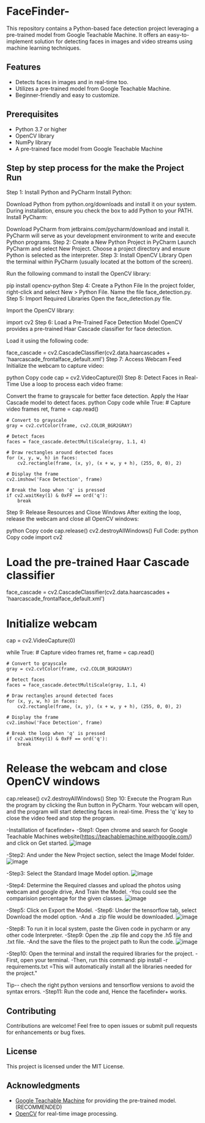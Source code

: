 # FaceFinder-
This repository contains a Python-based face detection project leveraging a pre-trained model from Google Teachable Machine. It offers an easy-to-implement solution for detecting faces in images and video streams using machine learning techniques.

## Features
- Detects faces in images and in real-time too.
- Utilizes a pre-trained model from Google Teachable Machine.
- Beginner-friendly and easy to customize.


## Prerequisites
- Python 3.7 or higher
- OpenCV library
- NumPy library
- A pre-trained face model from Google Teachable Machine

## Step by step process for the make the Project Run

Step 1: Install Python and PyCharm
Install Python:

Download Python from python.org/downloads and install it on your system.
During installation, ensure you check the box to add Python to your PATH.
Install PyCharm:

Download PyCharm from jetbrains.com/pycharm/download and install it. PyCharm will serve as your development environment to write and execute Python programs.
Step 2: Create a New Python Project in PyCharm
Launch PyCharm and select New Project.
Choose a project directory and ensure Python is selected as the interpreter.
Step 3: Install OpenCV Library
Open the terminal within PyCharm (usually located at the bottom of the screen).

Run the following command to install the OpenCV library:



pip install opencv-python
Step 4: Create a Python File
In the project folder, right-click and select New > Python File.
Name the file face_detection.py.
Step 5: Import Required Libraries
Open the face_detection.py file.

Import the OpenCV library:


import cv2
Step 6: Load a Pre-Trained Face Detection Model
OpenCV provides a pre-trained Haar Cascade classifier for face detection.

Load it using the following code:


face_cascade = cv2.CascadeClassifier(cv2.data.haarcascades + 'haarcascade_frontalface_default.xml')
Step 7: Access Webcam Feed
Initialize the webcam to capture video:

python
Copy code
cap = cv2.VideoCapture(0)
Step 8: Detect Faces in Real-Time
Use a loop to process each video frame:

Convert the frame to grayscale for better face detection.
Apply the Haar Cascade model to detect faces.
python
Copy code
while True:
    # Capture video frames
    ret, frame = cap.read()

    # Convert to grayscale
    gray = cv2.cvtColor(frame, cv2.COLOR_BGR2GRAY)

    # Detect faces
    faces = face_cascade.detectMultiScale(gray, 1.1, 4)

    # Draw rectangles around detected faces
    for (x, y, w, h) in faces:
        cv2.rectangle(frame, (x, y), (x + w, y + h), (255, 0, 0), 2)

    # Display the frame
    cv2.imshow('Face Detection', frame)

    # Break the loop when 'q' is pressed
    if cv2.waitKey(1) & 0xFF == ord('q'):
        break
Step 9: Release Resources and Close Windows
After exiting the loop, release the webcam and close all OpenCV windows:

python
Copy code
cap.release()
cv2.destroyAllWindows()
Full Code:
python
Copy code
import cv2

# Load the pre-trained Haar Cascade classifier
face_cascade = cv2.CascadeClassifier(cv2.data.haarcascades + 'haarcascade_frontalface_default.xml')

# Initialize webcam
cap = cv2.VideoCapture(0)

while True:
    # Capture video frames
    ret, frame = cap.read()

    # Convert to grayscale
    gray = cv2.cvtColor(frame, cv2.COLOR_BGR2GRAY)

    # Detect faces
    faces = face_cascade.detectMultiScale(gray, 1.1, 4)

    # Draw rectangles around detected faces
    for (x, y, w, h) in faces:
        cv2.rectangle(frame, (x, y), (x + w, y + h), (255, 0, 0), 2)

    # Display the frame
    cv2.imshow('Face Detection', frame)

    # Break the loop when 'q' is pressed
    if cv2.waitKey(1) & 0xFF == ord('q'):
        break

# Release the webcam and close OpenCV windows
cap.release()
cv2.destroyAllWindows()
Step 10: Execute the Program
Run the program by clicking the Run button in PyCharm.
Your webcam will open, and the program will start detecting faces in real-time.
Press the 'q' key to close the video feed and stop the program.


-Installlation of facefinder+ 
-Step1: Open chrome and search for Google Teachable Machines website(https://teachablemachine.withgoogle.com/) and click on Get started. 
![image](https://github.com/user-attachments/assets/2f789832-b844-4643-a1b8-e20919208c40)

-Step2: And under the New Project section, select the Image Model folder.
![image](https://github.com/user-attachments/assets/a935443e-70b4-4426-b2b7-5372348bc88d)

-Step3: Select the Standard Image Model option.
![image](https://github.com/user-attachments/assets/cf425c7c-d88b-4e0b-8825-cd45890af7e3)

-Step4: Determine the Required classes and upload the photos using webcam and google drive, And Train the Model. 
-You could see the comparision percentage for the given classes.
![image](https://github.com/user-attachments/assets/109f6d41-d457-45f4-bc56-a5a22fb85fb2)

-Step5: Click on Export the Model.
-Step6: Under the tensorflow tab, select Download the model option.
-And a .zip file would be downloaded. 
![image](https://github.com/user-attachments/assets/96d79673-80dc-4494-9fb9-1164397d1675)

-Step8: To run it in local system, paste the Given code in pycharm or any other code Interpreter.
-Step9: Open the .zip file and copy the .h5 file and .txt file.
-And the save the files to the project path to Run the code.
![image](https://github.com/user-attachments/assets/c5a57d45-ebb8-4136-8082-e0e275d8e441)

-Step10: Open the terminal and install the required libraries for the project.
-First, open your terminal. 
-Then, run this command: pip install -r requirements.txt 
=This will automatically install all the libraries needed for the project."

Tip-- chech the right python versions and tensorflow versions to avoid the syntax errors.
-Step11: Run the code and, Hence the facefinder+ works.



## Contributing
Contributions are welcome! Feel free to open issues or submit pull requests for enhancements or bug fixes.


## License
This project is licensed under the MIT License.


## Acknowledgments
- [Google Teachable Machine](https://teachablemachine.withgoogle.com/) for providing the pre-trained model.(RECOMMENDED)
- [OpenCV](https://opencv.org/) for real-time image processing.
